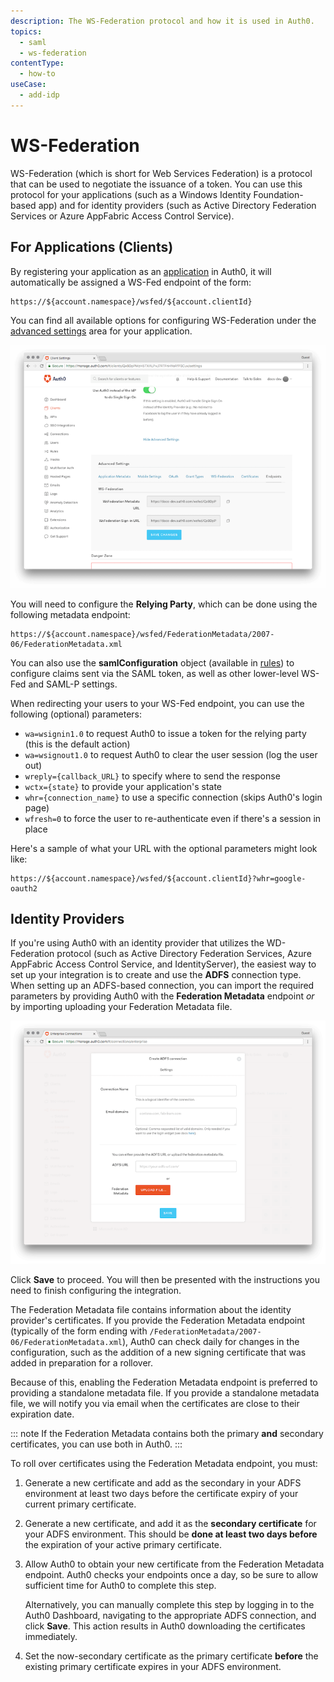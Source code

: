 ```yaml
---
description: The WS-Federation protocol and how it is used in Auth0.
topics:
  - saml
  - ws-federation
contentType:
  - how-to
useCase:
  - add-idp
---
```

# WS-Federation

WS-Federation (which is short for Web Services Federation) is a protocol that can be used to negotiate the issuance of a token. You can use this protocol for your applications (such as a Windows Identity Foundation-based app) and for identity providers (such as Active Directory Federation Services or Azure AppFabric Access Control Service).

## For Applications (Clients)

By registering your application as an [application](/applications) in Auth0, it will automatically be assigned a WS-Fed endpoint of the form:

```text
https://${account.namespace}/wsfed/${account.clientId}
```

You can find all available options for configuring WS-Federation under the [advanced settings](${manage_url}/#/applications/${account.clientId}/settings) area for your application.

![WS-Fed Endpoints](/media/articles/protocols/ws-fed-endpoints.png)

You will need to configure the **Relying Party**, which can be done using the following metadata endpoint:

```text
https://${account.namespace}/wsfed/FederationMetadata/2007-06/FederationMetadata.xml
```

You can also use the **samlConfiguration** object (available in [rules](/rules)) to configure claims sent via the SAML token, as well as other lower-level WS-Fed and SAML-P settings.

When redirecting your users to your WS-Fed endpoint, you can use the following (optional) parameters:

* `wa=wsignin1.0` to request Auth0 to issue a token for the relying party (this is the default action)
* `wa=wsignout1.0` to request Auth0 to clear the user session (log the user out)
* `wreply={callback_URL}` to specify where to send the response
* `wctx={state}` to provide your application's state
* `whr={connection_name}` to use a specific connection (skips Auth0's login page)
* `wfresh=0` to force the user to re-authenticate even if there's a session in place

Here's a sample of what your URL with the optional parameters might look like:

```text
https://${account.namespace}/wsfed/${account.clientId}?whr=google-oauth2
```

## Identity Providers

If you're using Auth0 with an identity provider that utilizes the WD-Federation protocol (such as Active Directory Federation Services, Azure AppFabric Access Control Service, and IdentityServer), the easiest way to set up your integration is to create and use the **ADFS** connection type. When setting up an ADFS-based connection,  you can import the required parameters by providing Auth0 with the **Federation Metadata** endpoint *or* by importing uploading your Federation Metadata file.

![New Connection Configuration Screen](/media/articles/protocols/create-adfs-connection.png)

Click **Save** to proceed. You will then be presented with the instructions you need to finish configuring the integration.

The Federation Metadata file contains information about the identity provider's certificates. If you provide the Federation Metadata endpoint (typically of the form ending with `/FederationMetadata/2007-06/FederationMetadata.xml`), Auth0 can check daily for changes in the configuration, such as the addition of a new signing certificate that was added in preparation for a rollover.

Because of this, enabling the Federation Metadata endpoint is preferred to providing a standalone metadata file. If you provide a standalone metadata file, we will notify you via email when the certificates are close to their expiration date.

::: note
If the Federation Metadata contains both the primary **and** secondary certificates, you can use both in Auth0.
:::

To roll over certificates using the Federation Metadata endpoint, you must:

1. Generate a new certificate and add as the secondary in your ADFS environment at least two days before the certificate expiry of your current primary certificate.

1. Generate a new certificate, and add it as the **secondary certificate** for your ADFS environment. This should be **done at least two days before** the expiration of your active primary certificate.

1. Allow Auth0 to obtain your new certificate from the Federation Metadata endpoint. Auth0 checks your endpoints once a day, so be sure to allow sufficient time for Auth0 to complete this step. 
	
	Alternatively, you can manually complete this step by logging in to the Auth0 Dashboard, navigating to the appropriate ADFS connection, and click  **Save**. This action results in Auth0 downloading the certificates immediately.

1. Set the now-secondary certificate as the primary certificate **before** the existing primary certificate expires in your ADFS environment.

